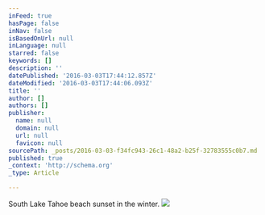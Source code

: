 ```yaml
---
inFeed: true
hasPage: false
inNav: false
isBasedOnUrl: null
inLanguage: null
starred: false
keywords: []
description: ''
datePublished: '2016-03-03T17:44:12.857Z'
dateModified: '2016-03-03T17:44:06.093Z'
title: ''
author: []
authors: []
publisher:
  name: null
  domain: null
  url: null
  favicon: null
sourcePath: _posts/2016-03-03-f34fc943-26c1-48a2-b25f-32783555c0b7.md
published: true
_context: 'http://schema.org'
_type: Article

---
```

South Lake Tahoe beach sunset in the winter.
![](https://the-grid-user-content.s3-us-west-2.amazonaws.com/d1019de8-4ed7-405b-bd5d-f98f49388b11.jpg)